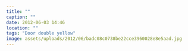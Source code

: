 ```yaml
---
title: ""
caption: ""
date: 2012-06-03 14:46
location: ""
tags: "Door double yellow"
image: assets/uploads/2012/06/badc08c0738be22cce3960028e8e5aad.jpg
---
```

